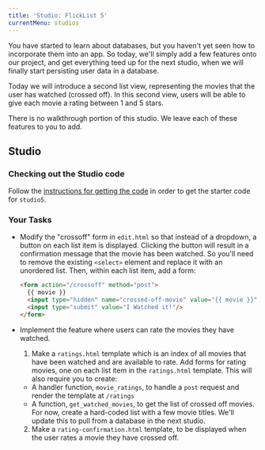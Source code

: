 ```yaml
---
title: 'Studio: FlickList 5'
currentMenu: studios
---
```


You have started to learn about databases, but you haven't yet seen how to incorporate them into an app. So today, we'll simply add a few features onto our project, and get everything teed up for the next studio, when we will finally start persisting user data in a database.

Today we will introduce a second list view, representing the movies that the user has watched (crossed off). In this second view, users will be able to give each movie a rating between 1 and 5 stars.

There is no walkthrough portion of this studio. We leave each of these features to you to add.

## Studio

### Checking out the Studio code

Follow the [instructions for getting the code][get-the-code] in order to get the starter code for `studio5`.

### Your Tasks

* Modify the "crossoff" form in `edit.html` so that instead of a dropdown, a button on each list item is displayed. Clicking the button will result in a confirmation message that the movie has been watched. So you'll need to remove the existing `<select>` element and replace it with an unordered list. Then, within each list item, add a form:
  ```html
  <form action="/crossoff" method="post">
    {{ movie }}
    <input type="hidden" name="crossed-off-movie" value="{{ movie }}"/>
    <input type="submit" value="I Watched it!"/>
  </form>
  ```

* Implement the feature where users can rate the movies they have watched.

  1. Make a `ratings.html` template which is an index of all movies that have been watched and are available to rate. Add forms for rating movies, one on each list item in the `ratings.html` template. This will also require you to create:
    - A handler function, `movie_ratings`, to handle a `post` request and render the template at `/ratings`
    - A function, `get_watched_movies`, to get the list of crossed off movies. For now, create a hard-coded list with a few movie titles. We'll update this to pull from a database in the next studio.
  2. Make a `rating-confirmation.html` template, to be displayed when the user rates a movie they have crossed off.

[400errors]: https://en.wikipedia.org/wiki/List_of_HTTP_status_codes#4xx_Client_Error
[get-the-code]: ../getting-the-code/
